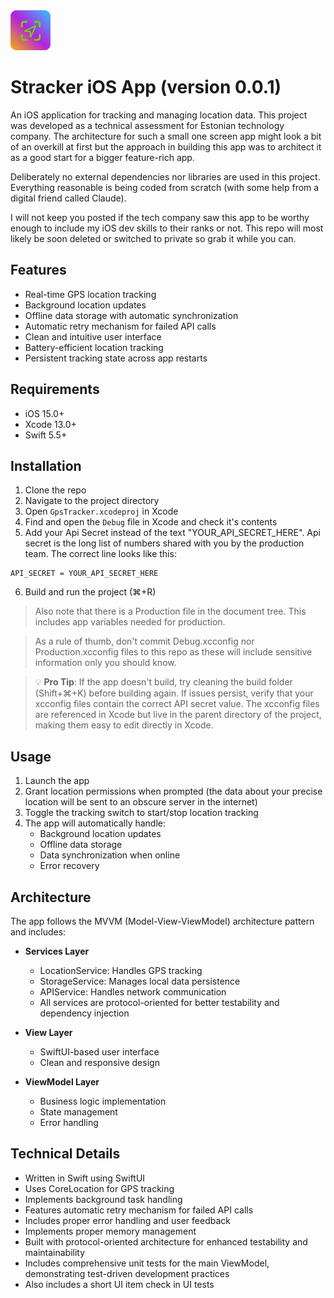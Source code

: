 <img src="app-icon-small.png" width="64" height="64">

# Stracker iOS App (version 0.0.1)

An iOS application for tracking and managing location data. This project was developed as a technical assessment for Estonian technology company. The architecture for such a small one screen app might look a bit of an overkill at first but the approach in building this app was to architect it as a good start for a bigger feature-rich app.

Deliberately no external dependencies nor libraries are used in this project. Everything reasonable is being coded from scratch (with some help from a digital friend called Claude).

I will not keep you posted if the tech company saw this app to be worthy enough to include my iOS dev skills to their ranks or not. This repo will most likely be soon deleted or switched to private so grab it while you can.

## Features

- Real-time GPS location tracking
- Background location updates
- Offline data storage with automatic synchronization
- Automatic retry mechanism for failed API calls
- Clean and intuitive user interface
- Battery-efficient location tracking
- Persistent tracking state across app restarts

## Requirements

- iOS 15.0+
- Xcode 13.0+
- Swift 5.5+

## Installation

1. Clone the repo
2. Navigate to the project directory
3. Open `GpsTracker.xcodeproj` in Xcode
4. Find and open the `Debug` file in Xcode and check it's contents
5. Add your Api Secret instead of the text "YOUR_API_SECRET_HERE". Api secret is the long list of numbers shared with you by the production team. The correct line looks like this:
```
API_SECRET = YOUR_API_SECRET_HERE
```
6. Build and run the project (⌘+R)

> Also note that there is a Production file in the document tree. This includes app variables needed for production.

> As a rule of thumb, don't commit Debug.xcconfig nor Production.xcconfig files to this repo as these will include sensitive information only you should know.

> 💡 **Pro Tip**: If the app doesn't build, try cleaning the build folder (Shift+⌘+K) before building again. If issues persist, verify that your xcconfig files contain the correct API secret value. The xcconfig files are referenced in Xcode but live in the parent directory of the project, making them easy to edit directly in Xcode.


## Usage

1. Launch the app
2. Grant location permissions when prompted (the data about your precise location will be sent to an obscure server in the internet)
3. Toggle the tracking switch to start/stop location tracking
4. The app will automatically handle:
   - Background location updates
   - Offline data storage
   - Data synchronization when online
   - Error recovery

## Architecture

The app follows the MVVM (Model-View-ViewModel) architecture pattern and includes:

- **Services Layer**
  - LocationService: Handles GPS tracking
  - StorageService: Manages local data persistence
  - APIService: Handles network communication
  - All services are protocol-oriented for better testability and dependency injection

- **View Layer**
  - SwiftUI-based user interface
  - Clean and responsive design

- **ViewModel Layer**
  - Business logic implementation
  - State management
  - Error handling

## Technical Details

- Written in Swift using SwiftUI
- Uses CoreLocation for GPS tracking
- Implements background task handling
- Features automatic retry mechanism for failed API calls
- Includes proper error handling and user feedback
- Implements proper memory management
- Built with protocol-oriented architecture for enhanced testability and maintainability
- Includes comprehensive unit tests for the main ViewModel, demonstrating test-driven development practices
- Also includes a short UI item check in UI tests
